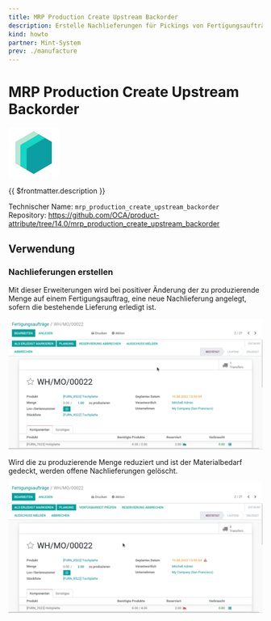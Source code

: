 ```yaml
---
title: MRP Production Create Upstream Backorder
description: Erstelle Nachlieferungen für Pickings von Fertigungsaufträgen.
kind: howto
partner: Mint-System
prev: ./manufacture
---
```

# MRP Production Create Upstream Backorder
![icon_oms_box](attachments/icons_odoo_mint_system.png)

{{ $frontmatter.description }}

Technischer Name: `mrp_production_create_upstream_backorder`\
Repository: <https://github.com/OCA/product-attribute/tree/14.0/mrp_production_create_upstream_backorder>

## Verwendung

### Nachlieferungen erstellen

Mit dieser Erweiterungen wird bei positiver Änderung der zu produzierende Menge auf einem Fertigungsauftrag, eine neue Nachlieferung angelegt, sofern die bestehende Lieferung erledigt ist.

![](attachments/MRP%20Production%20Create%20Upstream%20Backorder%20Erstellen.gif)

Wird die zu produzierende Menge reduziert und ist der Materialbedarf gedeckt, werden offene Nachlieferungen gelöscht.

![](attachments/MRP%20Production%20Create%20Upstream%20Backorder%20Entfernen.gif)
